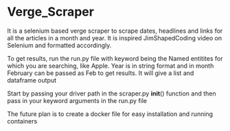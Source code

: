 # Verge_Scraper
It is a selenium based verge scraper to scrape dates, headlines and links for all the articles in a month and year. It is inspired JimShapedCoding video on Selenium and formatted accordingly.

To get results, run the run.py file with keyword being the Named entitites for which you are searching, like Apple. Year is in string format and in month February can be passed as Feb to get results. It will give a list and dataframe output 

Start by passing your driver path in the scraper.py __init__() function and then pass in your keyword arguments in the run.py file

The future plan is to create a docker file for easy installation and running containers
